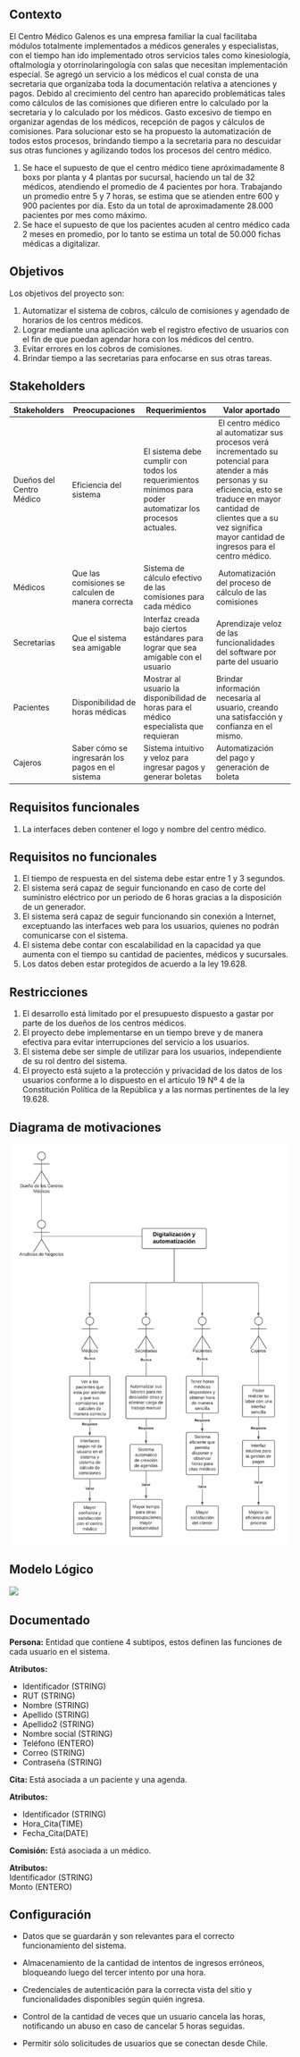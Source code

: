 
## **Contexto**

El Centro Médico Galenos es una empresa familiar la cual facilitaba módulos totalmente implementados a médicos generales y especialistas, con el tiempo han ido implementado otros servicios tales como kinesiología, oftalmología y otorrinolaringología con salas que necesitan implementación especial.
Se agregó un servicio a los médicos el cual consta de una secretaria que organizaba toda la documentación relativa a atenciones y pagos.
Debido al crecimiento del centro han aparecido problemáticas tales como cálculos de las comisiones que difieren entre lo calculado por la secretaria y lo calculado por los médicos. Gasto excesivo de tiempo en organizar agendas de los médicos, recepción de pagos y cálculos de comisiones.
Para solucionar esto se ha propuesto la automatización de todos estos procesos, brindando tiempo a la secretaria para no descuidar sus otras funciones y agilizando todos los procesos del centro médico.

1. Se hace el supuesto de que el centro médico tiene apróximadamente 8 boxs por planta y 4 plantas por sucursal, haciendo un tal de 32 médicos, atendiendo el promedio de 4 pacientes por hora. Trabajando un promedio entre 5 y 7 horas, se estima que se atienden entre 600 y 900 pacientes por día. Esto da un total de aproximadamente 28.000 pacientes por mes como máximo.
2. Se hace el supuesto de que los pacientes acuden al centro médico cada 2 meses en promedio, por lo tanto se estima un total de 50.000 fichas médicas a digitalizar.

## **Objetivos**

Los objetivos del proyecto son:

1. Automatizar el sistema de cobros, cálculo de comisiones y agendado de horarios de los centros médicos.
2. Lograr mediante una aplicación web el registro efectivo de usuarios con el fin de que puedan agendar hora con los médicos del centro.
3. Evitar errores en los cobros de comisiones.
4. Brindar tiempo a las secretarias para enfocarse en sus otras tareas.


## **Stakeholders**

<html>
<body>
<!--StartFragment-->

Stakeholders | Preocupaciones | Requerimientos | Valor aportado
-- | -- | -- | --
Dueños del Centro Médico | Eficiencia del sistema | El sistema debe cumplir con todos los requerimientos mínimos para poder automatizar los procesos actuales. |  El centro médico al automatizar sus procesos verá incrementado su potencial para atender a más personas y su eficiencia, esto se traduce en mayor cantidad de clientes que a su vez significa mayor cantidad de ingresos para el centro médico. |   |   |  
Médicos | Que las comisiones se calculen de manera correcta | Sistema de cálculo efectivo de las comisiones para cada médico |  Automatización del proceso de cálculo de las comisiones |   |   |  
Secretarias | Que el sistema sea amigable | Interfaz creada bajo ciertos estándares para lograr que sea amigable con el usuario | Aprendizaje veloz de las funcionalidades del software por parte del usuario
Pacientes | Disponibilidad de horas médicas | Mostrar al usuario la disponibilidad de horas para el médico especialista que requieran | Brindar información necesaria al usuario, creando una satisfacción y confianza en el mismo.
Cajeros | Saber cómo se ingresarán los pagos en el sistema | Sistema intuitivo y veloz para ingresar pagos y generar boletas | Automatización del pago y generación de boleta |   |   |  



<!--EndFragment-->
</body>
</html>

## **Requisitos funcionales**

1. La interfaces deben contener el logo y nombre del centro médico.


## **Requisitos no funcionales**

1. El tiempo de respuesta en del sistema debe estar entre 1 y 3 segundos.
2. El sistema será capaz de seguir funcionando en caso de corte del suministro eléctrico por un periodo de 6 horas gracias a la disposición de un generador.
3. El sistema será capaz de seguir funcionando sin conexión a Internet, exceptuando las interfaces web para los usuarios, quienes no podrán comunicarse con el sistema.
4. El sistema debe contar con escalabilidad en la capacidad ya que aumenta con el tiempo su cantidad de pacientes, médicos y sucursales.
5. Los datos deben estar protegidos de acuerdo a la ley 19.628.

## **Restricciones**
1. El desarrollo está limitado por el presupuesto dispuesto a gastar por parte de los dueños de los centros médicos.
2. El proyecto debe implementarse en un tiempo breve y de manera efectiva para evitar interrupciones del servicio a los usuarios.
3. El sistema debe ser simple de utilizar para los usuarios, independiente de su rol dentro del sistema.
4. El proyecto está sujeto a la protección y privacidad de los datos de los usuarios conforme a lo dispuesto en el artículo 19 Nº 4 de la Constitución Política de la República  y a las normas pertinentes de la ley 19.628.


## **Diagrama de motivaciones**

![](https://github.com/Halan07/Caso-3-Obtenci-n-Horas-M-dicas-y-Control-de-Comisiones/blob/main/Diagrama%20de%20movitaciones.png?raw=true)

## **Modelo Lógico**

![](https://github.com/Halan07/Caso-3-Obtenci-n-Horas-M-dicas-y-Control-de-Comisiones/blob/main/Modelo%20L%C3%B3gico%20con%20fondo%20azul.png)

## **Documentado**

**Persona:** Entidad que contiene 4 subtipos, estos definen las funciones de cada usuario en el sistema.

**Atributos:**<br/>
* Identificador (STRING)<br/>
* RUT (STRING)<br/>
* Nombre (STRING)<br/>
* Apellido (STRING)<br/>
* Apellido2 (STRING)<br/>
* Nombre social (STRING)<br/>
* Teléfono (ENTERO)<br/>
* Correo (STRING)<br/>
* Contraseña (STRING)<br/>

**Cita:** Está asociada a un paciente y una agenda.

**Atributos:**<br/>
* Identificador (STRING)<br/>
* Hora_Cita(TIME)<br/>
* Fecha_Cita(DATE)<br/>


**Comisión:** Está asociada a un médico.

**Atributos:**<br/>
Identificador (STRING)<br/>
Monto (ENTERO)<br/>



## **Configuración**

* Datos que se guardarán y son relevantes para el correcto funcionamiento del sistema.

* Almacenamiento de la cantidad de intentos de ingresos erróneos, bloqueando luego del tercer intento por una hora.

* Credenciales de autenticación para la correcta vista del sitio y funcionalidades disponibles según quién ingresa.

* Control de la cantidad de veces que un usuario cancela las horas, notificando un abuso en caso de cancelar 5 horas seguidas.

* Permitir sólo solicitudes de usuarios que se conectan desde Chile.
